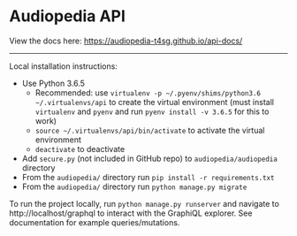 # Audiopedia API

View the docs here: https://audiopedia-t4sg.github.io/api-docs/

---
Local installation instructions:
- Use Python 3.6.5 
    - Recommended: use `virtualenv -p ~/.pyenv/shims/python3.6 ~/.virtualenvs/api` to create the virtual environment (must install `virtualenv` and `pyenv` and run `pyenv install -v 3.6.5` for this to work)
    - `source ~/.virtualenvs/api/bin/activate` to activate the virtual environment
    - `deactivate` to deactivate
- Add `secure.py` (not included in GitHub repo) to `audiopedia/audiopedia` directory
- From the `audiopedia/` directory run `pip install -r requirements.txt`
- From the `audiopedia/` directory run `python manage.py migrate`

To run the project locally, run `python manage.py runserver` and navigate to http://localhost/graphql to interact with the GraphiQL explorer. See documentation for example queries/mutations.
